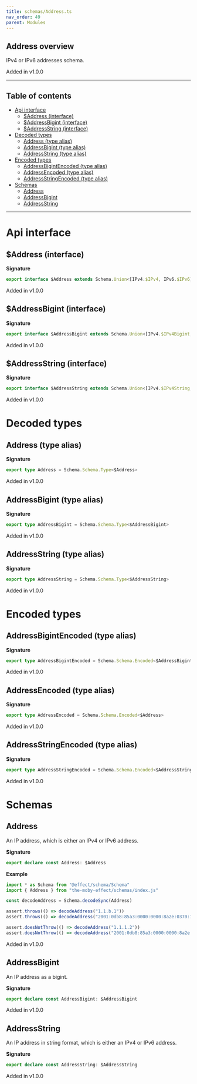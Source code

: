 ```yaml
---
title: schemas/Address.ts
nav_order: 49
parent: Modules
---
```


## Address overview

IPv4 or IPv6 addresses schema.

Added in v1.0.0

---

<h2 class="text-delta">Table of contents</h2>

- [Api interface](#api-interface)
  - [$Address (interface)](#address-interface)
  - [$AddressBigint (interface)](#addressbigint-interface)
  - [$AddressString (interface)](#addressstring-interface)
- [Decoded types](#decoded-types)
  - [Address (type alias)](#address-type-alias)
  - [AddressBigint (type alias)](#addressbigint-type-alias)
  - [AddressString (type alias)](#addressstring-type-alias)
- [Encoded types](#encoded-types)
  - [AddressBigintEncoded (type alias)](#addressbigintencoded-type-alias)
  - [AddressEncoded (type alias)](#addressencoded-type-alias)
  - [AddressStringEncoded (type alias)](#addressstringencoded-type-alias)
- [Schemas](#schemas)
  - [Address](#address)
  - [AddressBigint](#addressbigint)
  - [AddressString](#addressstring)

---

# Api interface

## $Address (interface)

**Signature**

```ts
export interface $Address extends Schema.Union<[IPv4.$IPv4, IPv6.$IPv6]> {}
```

Added in v1.0.0

## $AddressBigint (interface)

**Signature**

```ts
export interface $AddressBigint extends Schema.Union<[IPv4.$IPv4Bigint, IPv6.$IPv6Bigint]> {}
```

Added in v1.0.0

## $AddressString (interface)

**Signature**

```ts
export interface $AddressString extends Schema.Union<[IPv4.$IPv4String, IPv6.$IPv6String]> {}
```

Added in v1.0.0

# Decoded types

## Address (type alias)

**Signature**

```ts
export type Address = Schema.Schema.Type<$Address>
```

Added in v1.0.0

## AddressBigint (type alias)

**Signature**

```ts
export type AddressBigint = Schema.Schema.Type<$AddressBigint>
```

Added in v1.0.0

## AddressString (type alias)

**Signature**

```ts
export type AddressString = Schema.Schema.Type<$AddressString>
```

Added in v1.0.0

# Encoded types

## AddressBigintEncoded (type alias)

**Signature**

```ts
export type AddressBigintEncoded = Schema.Schema.Encoded<$AddressBigint>
```

Added in v1.0.0

## AddressEncoded (type alias)

**Signature**

```ts
export type AddressEncoded = Schema.Schema.Encoded<$Address>
```

Added in v1.0.0

## AddressStringEncoded (type alias)

**Signature**

```ts
export type AddressStringEncoded = Schema.Schema.Encoded<$AddressString>
```

Added in v1.0.0

# Schemas

## Address

An IP address, which is either an IPv4 or IPv6 address.

**Signature**

```ts
export declare const Address: $Address
```

**Example**

```ts
import * as Schema from "@effect/schema/Schema"
import { Address } from "the-moby-effect/schemas/index.js"

const decodeAddress = Schema.decodeSync(Address)

assert.throws(() => decodeAddress("1.1.b.1"))
assert.throws(() => decodeAddress("2001:0db8:85a3:0000:0000:8a2e:0370:7334:"))

assert.doesNotThrow(() => decodeAddress("1.1.1.2"))
assert.doesNotThrow(() => decodeAddress("2001:0db8:85a3:0000:0000:8a2e:0370:7334"))
```

Added in v1.0.0

## AddressBigint

An IP address as a bigint.

**Signature**

```ts
export declare const AddressBigint: $AddressBigint
```

Added in v1.0.0

## AddressString

An IP address in string format, which is either an IPv4 or IPv6 address.

**Signature**

```ts
export declare const AddressString: $AddressString
```

Added in v1.0.0
